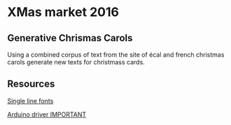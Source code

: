 XMas market 2016
=== 

Generative Chrismas Carols
---
Using a combined corpus of text from the site of écal 
and french christmas carols generate new texts for christmass cards.

Resources
---
[Single line fonts](http://imajeenyus.com/computer/20150110_single_line_fonts/index.shtml)

[Arduino driver IMPORTANT](http://www.mblock.cc/posts/run-makeblock-ch340-ch341-on-mac-os-sierra)

